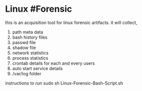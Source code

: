 # Linux #Forensic
this is an acquisition tool for linux forensic artifacts.
it will collect,
1. path meta data
2. bash history files
3. passwd file
4. shadow file
5. network statistics
6. process statistics
7. crontab details for each and every users
8. auto start service details
9. /var/log folder

instructions to run
 sudo sh Linux-Forensic-Bash-Script.sh
